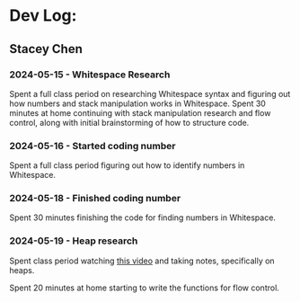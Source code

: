 # Dev Log:
## Stacey Chen
### 2024-05-15 - Whitespace Research
Spent a full class period on researching Whitespace syntax and figuring out how numbers and stack manipulation works in Whitespace.
Spent 30 minutes at home continuing with stack manipulation research and flow control, along with initial brainstorming of how to structure code.

### 2024-05-16 - Started coding number
Spent a full class period figuring out how to identify numbers in Whitespace.

### 2024-05-18 - Finished coding number
Spent 30 minutes finishing the code for finding numbers in Whitespace.

### 2024-05-19 - Heap research
Spent class period watching [this video](https://www.youtube.com/watch?v=O406bEHAOcc) and taking notes, specifically on heaps.

Spent 20 minutes at home starting to write the functions for flow control.
